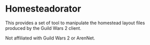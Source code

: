 # Homesteadorator

This provides a set of tool to manipulate the homestead layout files produced by the Guild Wars 2 client.

Not affiliated with Guild Wars 2 or ArenNet.